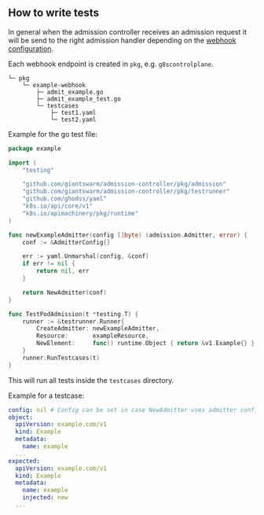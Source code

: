 ## How to write tests

In general when the admission controller receives an admission request it will be send to the right admission handler depending on the [webhook configuration](../helm/admission-controller/templates/webhook.yaml).

Each webhook endpoint is created in `pkg`, e.g. `g8scontrolplane`.

```
└─ pkg
    └─ example-webhook
        ├─ admit_example.go
        ├─ admit_example_test.go
        └─ testcases
            ├─ test1.yaml
            └─ test2.yaml
```

Example for the go test file:

```go
package example

import (
	"testing"

	"github.com/giantswarm/admission-controller/pkg/admission"
	"github.com/giantswarm/admission-controller/pkg/testrunner"
	"github.com/ghodss/yaml"
	"k8s.io/api/core/v1"
	"k8s.io/apimachinery/pkg/runtime"
)

func newExampleAdmitter(config []byte) (admission.Admitter, error) {
	conf := &AdmitterConfig{}

	err := yaml.Unmarshal(config, &conf)
	if err != nil {
		return nil, err
	}

	return NewAdmitter(conf)
}

func TestPodAdmission(t *testing.T) {
	runner := &testrunner.Runner{
		CreateAdmitter: newExampleAdmitter,
		Resource:       exampleResource,
		NewElement:     func() runtime.Object { return &v1.Example{} },
	}
	runner.RunTestcases(t)
}
```

This will run all tests inside the `testcases` directory.

Example for a testcase:

```yaml
config: nil # Config can be set in case NewAdmitter uses admitter config
object:
  apiVersion: example.com/v1
  kind: Example
  metadata:
    name: example
  ...
expected:
  apiVersion: example.com/v1
  kind: Example
  metadata:
    name: example
    injected: new
  ...
```
